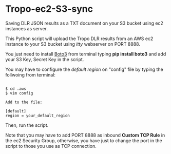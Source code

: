 # Tropo-ec2-S3-sync
Saving DLR JSON results as a TXT document on your S3 bucket using ec2 instances as server.

This Python script will upload the Tropo DLR results from an AWS ec2 instance to your S3 bucket using *itty* webserver on PORT 8888.

You just need to install [Boto3](https://boto3.readthedocs.io/en/latest/) from terminal typing **pip install boto3** and add your S3 Key, Secret Key in the script.

You may have to configure the *default region* on "config" file by typing the follwoing from terminal:

```

$ cd .aws
$ vim config

Add to the file:

[default]
region = your_default_region
```

Then, run the script.

Note that you may have to add PORT 8888 as inbound **Custom TCP Rule** in the ec2 Security Group, otherwise, you have just to change the port in the script to those you use as TCP connection.
